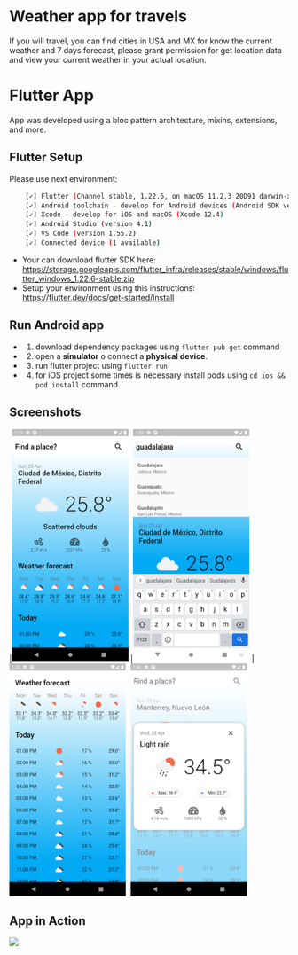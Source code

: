 # Weather app for travels

If you will travel, you can find cities in USA and MX for know the current weather and 7 days forecast, please grant permission for get location data and view your current weather in your actual location.

# Flutter App

App was developed using a bloc pattern architecture, mixins, extensions, and more.

## Flutter Setup

Please use next environment:

```bash
    [✓] Flutter (Channel stable, 1.22.6, on macOS 11.2.3 20D91 darwin-x64, locale en-MX)
    [✓] Android toolchain - develop for Android devices (Android SDK version 30.0.3)
    [✓] Xcode - develop for iOS and macOS (Xcode 12.4)
    [✓] Android Studio (version 4.1)
    [✓] VS Code (version 1.55.2)
    [✓] Connected device (1 available)
```

- Your can download flutter SDK here: https://storage.googleapis.com/flutter_infra/releases/stable/windows/flutter_windows_1.22.6-stable.zip
- Setup your environment using this instructions: https://flutter.dev/docs/get-started/install

## Run Android app

- 1) download dependency packages using `flutter pub get` command
- 2) open a **simulator** o connect a **physical device**.
- 3) run flutter project using `flutter run`
- 4) for iOS project some times is necessary install pods using `cd ios && pod install` command.

## Screenshots

|<img src="./screenshots/flutter/sc-1.png" width="210" />
|<img src="./screenshots/flutter/sc-2.png" width="210" />
|<img src="./screenshots/flutter/sc-3.png" width="210" />
|<img src="./screenshots/flutter/sc-4.png" width="210" />

## App in Action

<img src="./screenshots/flutter/weather-app.gif" width="210" />
